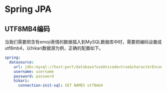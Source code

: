 # Spring JPA

## UTF8MB4编码

当我们需要把含有emoji表情的数据插入到MySQL数据库中时，需要把编码设置成utf8mb4，以hikari数据源为例，正确的配置如下。

```yml
spring:
  datasource:
    url: jdbc:mysql://host:port/database?useUnicode=true&characterEncoding=UTF-8
    username: username
    password: password
    hikari:
      connection-init-sql: SET NAMES utf8mb4
```